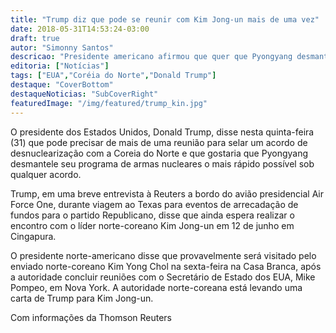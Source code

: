 ```yaml
---
title: "Trump diz que pode se reunir com Kim Jong-un mais de uma vez"
date: 2018-05-31T14:53:24-03:00
draft: true
autor: "Simonny Santos"
descricao: "Presidente americano afirmou que quer que Pyongyang desmantele seu programa de armas nucleares o mais rápido possível sob qualquer acordo"
editoria: ["Notícias"]
tags: ["EUA","Coréia do Norte","Donald Trump"]
destaque: "CoverBottom"
destaqueNoticias: "SubCoverRight"
featuredImage: "/img/featured/trump_kin.jpg"
---
```

O presidente dos Estados Unidos, Donald Trump, disse nesta quinta-feira (31) que pode precisar de mais de uma reunião para selar um acordo de desnuclearização com a Coreia do Norte e que gostaria que Pyongyang desmantele seu programa de armas nucleares o mais rápido possível sob qualquer acordo.

Trump, em uma breve entrevista à Reuters a bordo do avião presidencial Air Force One, durante viagem ao Texas para eventos de arrecadação de fundos para o partido Republicano, disse que ainda espera realizar o encontro com o líder norte-coreano Kim Jong-un em 12 de junho em Cingapura.

O presidente norte-americano disse que provavelmente será visitado pelo enviado norte-coreano Kim Yong Chol na sexta-feira na Casa Branca, após a autoridade concluir reuniões com o Secretário de Estado dos EUA, Mike Pompeo, em Nova York. A autoridade norte-coreana está levando uma carta de Trump para Kim Jong-un.

Com informações da Thomson Reuters
